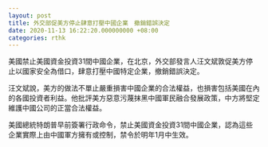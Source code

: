 ```yaml
---
layout: post
title: 外交部促美方停止肆意打壓中國企業　撤銷錯誤決定
date: 2020-11-13 16:22:20.000000000 +08:00
categories: rthk
---
```


美國禁止美國資金投資31間中國企業，在北京，外交部發言人汪文斌敦促美方停止以國家安全為借口，肆意打壓中國特定企業，撤銷錯誤決定。

汪文斌說，美方的做法不單止嚴重損害中國企業的合法權益，也損害包括美國在內的各國投資者利益。他批評美方惡意污蔑抹黑中國軍民融合發展政策，中方將堅定維護中國公司的正當合法權益。

美國總統特朗普早前簽署行政命令，禁止美國資金投資31間中國企業，認為這些企業實際上由中國軍方擁有或控制，禁令於明年1月中生效。
